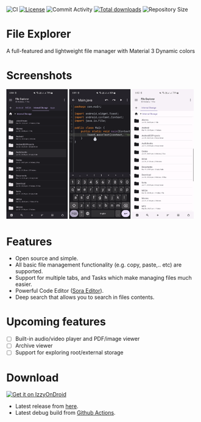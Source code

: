 ![CI](https://github.com/Raival-e/File-Explorer/actions/workflows/android.yml/badge.svg)
[![License](https://img.shields.io/github/license/Raival-e/File-Explorer)](https://github.com/Raival-e/File-Explorer/blob/master/LICENSE)
![Commit Activity](https://img.shields.io/github/commit-activity/m/Raival-e/File-Explorer)
[![Total downloads](https://img.shields.io/github/downloads/Raival-e/File-Explorer/total)](https://github.com/Raival-e/File-Explorer/releases)
![Repository Size](https://img.shields.io/github/repo-size/Raival-e/File-Explorer)

# File Explorer

A full-featured and lightweight file manager with Material 3 Dynamic colors

# Screenshots

<div style="overflow: hidden">
<img src="/assets/screenshot1.png" width="32%" /> <img src="/assets/screenshot2.png" width="32%" /> <img src="/assets/screenshot3.png" width="32%" />
</div>

# Features

- Open source and simple.
- All basic file management functionality (e.g. copy, paste,.. etc) are supported.
- Support for multiple tabs, and Tasks which make managing files much easier.
- Powerful Code Editor ([Sora Editor](https://github.com/Rosemoe/sora-editor)).
- Deep search that allows you to search in files contents.

# Upcoming features
- [ ] Built-in audio/video player and PDF/image viewer
- [ ] Archive viewer
- [ ] Support for exploring root/external storage

# Download

[<img alt="Get it on IzzyOnDroid" height="80" src="https://gitlab.com/IzzyOnDroid/repo/-/raw/master/assets/IzzyOnDroid.png">](https://apt.izzysoft.de/fdroid/index/apk/com.raival.fileexplorer)

- Latest release from [here](https://github.com/Raival-e/File-Explorer/releases/tag/v1.1.0).
- Latest debug build from [Github Actions](https://github.com/Raival-e/File-Explorer/actions).
